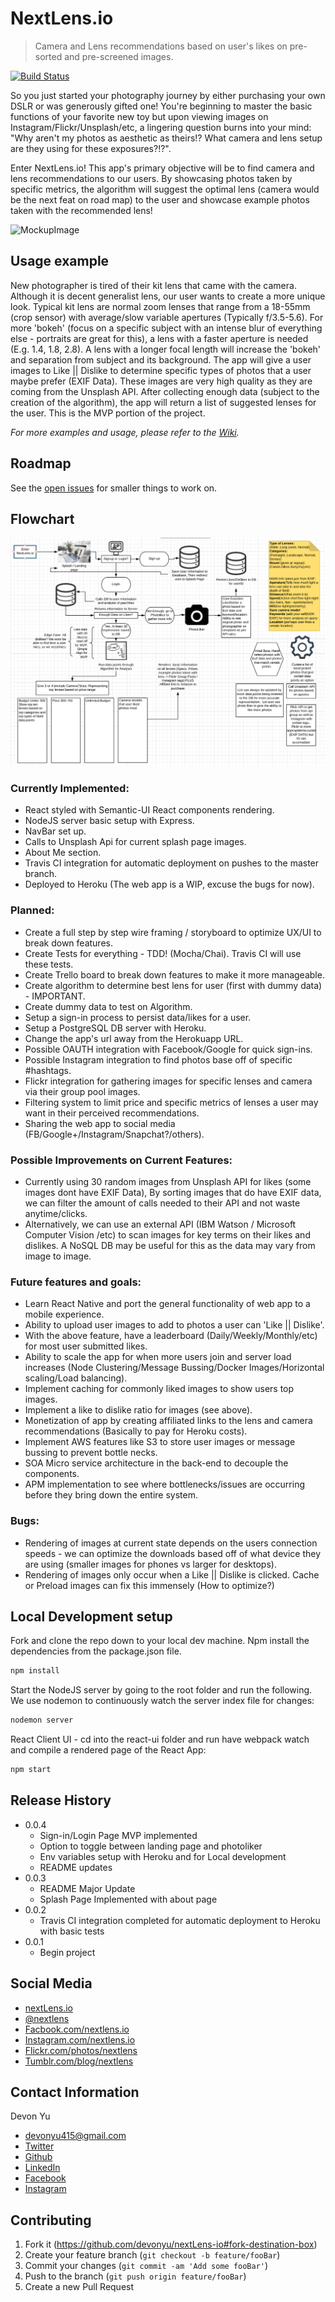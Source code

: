 # NextLens.io
> Camera and Lens recommendations based on user's likes on pre-sorted and pre-screened images.  
>
[![Build Status][travis-image]][travis-url]

So you just started your photography journey by either purchasing your own DSLR or was generously gifted one!  You're beginning to master the basic functions of your favorite new toy but upon viewing images on Instagram/Flickr/Unsplash/etc, a lingering question burns into your mind:  "Why aren't my photos as aesthetic as theirs!? What camera and lens setup are they using for these exposures?!?".

Enter NextLens.io!  This app's primary objective will be to find camera and lens recommendations to our users.  By showcasing photos taken by specific metrics, the algorithm will suggest the optimal lens (camera would be the next feat on road map) to the user and showcase example photos taken with the recommended lens!

![MockupImage](https://devonyu.github.io/images/nextLensmockup.jpg)

## Usage example

New photographer is tired of their kit lens that came with the camera.  Although it is decent generalist lens, our user wants to create a more unique look.  Typical kit lens are normal zoom lenses that range from a 18-55mm (crop sensor) with average/slow variable apertures (Typically f/3.5-5.6).  For more 'bokeh' (focus on a specific subject with an intense blur of everything else - portraits are great for this), a lens with a faster aperture is needed (E.g. 1.4, 1.8, 2.8).  A lens with a longer focal length will increase the 'bokeh' and separation from subject and its background.  The app will give a user images to Like || Dislike to determine specific types of photos that a user maybe prefer (EXIF Data).  These images are very high quality as they are coming from the Unsplash API.  After collecting enough data (subject to the creation of the algorithm), the app will return a list of suggested lenses for the user.  This is the MVP portion of the project.

_For more examples and usage, please refer to the [Wiki][wiki]._

## Roadmap
See the [open issues](#bugs) for smaller things to work on.

## Flowchart
![FlowchartImage](https://github.com/devonyu/nextLens-io/blob/master/images/flowchart.jpg)

### Currently Implemented:
- React styled with Semantic-UI React components rendering.
- NodeJS server basic setup with Express.
- NavBar set up.
- Calls to Unsplash Api for current splash page images.
- About Me section.
- Travis CI integration for automatic deployment on pushes to the master branch.
- Deployed to Heroku (The web app is a WIP, excuse the bugs for now).

### Planned:
- Create a full step by step wire framing / storyboard to optimize UX/UI to break down features.
- Create Tests for everything - TDD! (Mocha/Chai).  Travis CI will use these tests.
- Create Trello board to break down features to make it more manageable.
- Create algorithm to determine best lens for user (first with dummy data) - IMPORTANT.
- Create dummy data to test on Algorithm.
- Setup a sign-in process to persist data/likes for a user.
- Setup a PostgreSQL DB server with Heroku.
- Change the app's url away from the Herokuapp URL.
- Possible OAUTH integration with Facebook/Google for quick sign-ins.
- Possible Instagram integration to find photos base off of specific #hashtags.
- Flickr integration for gathering images for specific lenses and camera via their group pool images.
- Filtering system to limit price and specific metrics of lenses a user may want in their perceived recommendations.
- Sharing the web app to social media (FB/Google+/Instagram/Snapchat?/others).

### Possible Improvements on Current Features:
- Currently using 30 random images from Unsplash API for likes (some images dont have EXIF Data), By sorting images that do have EXIF data, we can filter the amount of calls needed to their API and not waste anytime/clicks.
- Alternatively, we can use an external API (IBM Watson / Microsoft Computer Vision /etc) to scan images for key terms on their likes and dislikes.  A NoSQL DB may be useful for this as the data may vary from image to image.

### Future features and goals:
- Learn React Native and port the general functionality of web app to a mobile experience.
- Ability to upload user images to add to photos a user can 'Like || Dislike'.
- With the above feature, have a leaderboard (Daily/Weekly/Monthly/etc) for most user submitted likes.
- Ability to scale the app for when more users join and server load increases (Node Clustering/Message Bussing/Docker Images/Horizontal scaling/Load balancing).
- Implement caching for commonly liked images to show users top images.
- Implement a like to dislike ratio for images (see above).
- Monetization of app by creating affiliated links to the lens and camera recommendations (Basically to pay for Heroku costs).
- Implement AWS features like S3 to store user images or message bussing to prevent bottle necks.
- SOA Micro service architecture in the back-end to decouple the components.
- APM implementation to see where bottlenecks/issues are occurring before they bring down the entire system.

### Bugs:
- Rendering of images at current state depends on the users connection speeds - we can optimize the downloads based off of what device they are using (smaller images for phones vs larger for desktops).
- Rendering of images only occur when a Like || Dislike is clicked. Cache or Preload images can fix this immensely (How to optimize?)

## Local Development setup

Fork and clone the repo down to your local dev machine.  Npm install the dependencies from the package.json file.

```sh
npm install
```

Start the NodeJS server by going to the root folder and run the following.
We use nodemon to continuously watch the server index file for changes:

```sh
nodemon server
```

React Client UI - cd into the react-ui folder and run have webpack watch and compile a rendered page of the React App:

```sh
npm start
```


## Release History

<!-- * 0.2.1
    * CHANGE: Update docs (module code remains unchanged)
* 0.2.0
    * CHANGE: Remove `setDefaultXYZ()`
    * ADD: Add `init()`
* 0.1.1
    * FIX: Crash when calling `baz()` (Thanks @GenerousContributorName!)
* 0.1.0
    * The first proper release
    * CHANGE: Rename `foo()` to `bar()` -->
* 0.0.4
    * Sign-in/Login Page MVP implemented
    * Option to toggle between landing page and photoliker
    * Env variables setup with Heroku and for Local development
    * README updates
* 0.0.3
    * README Major Update
    * Splash Page Implemented with about page
* 0.0.2
    * Travis CI integration completed for automatic deployment to Heroku with basic tests
* 0.0.1
    * Begin project

## Social Media

- [nextLens.io](https://www.nextLens.io)
- [@nextlens](https://twitter.com/nextlens) 
- [Facbook.com/nextlens.io](https://www.facebook.com/nextlens.io)
- [Instagram.com/nextlens.io](https://www.instagram.com/nextlens.io/)
- [Flickr.com/photos/nextlens](https://www.flickr.com/photos/nextlens)
- [Tumblr.com/blog/nextlens](https://www.tumblr.com/blog/nextlens)

## Contact Information

 Devon Yu 
 
- [devonyu415@gmail.com](mailto:devonyu415@gmail.com?subject=Hello)
- [Twitter](https://twitter.com/devonyu_) 
- [Github](https://github.com/devonyu/)
- [LinkedIn](https://linkedin.com/in/devonyu)
- [Facebook](https://facebook.com/devonyu)
- [Instagram](https://instagram.com/devonyu)

## Contributing

1. Fork it (<https://github.com/devonyu/nextLens-io#fork-destination-box>)
2. Create your feature branch (`git checkout -b feature/fooBar`)
3. Commit your changes (`git commit -am 'Add some fooBar'`)
4. Push to the branch (`git push origin feature/fooBar`)
5. Create a new Pull Request

[travis-image]: https://img.shields.io/travis/dbader/node-datadog-metrics/master.svg?style=flat-square
[travis-url]: https://travis-ci.org/devonyu/nextLens-io
[wiki]: https://github.com/devonyu/nextLens-io/wiki